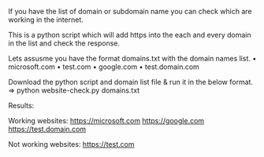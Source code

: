 If you have the list of domain or subdomain name you can check which are working in the internet.

This is a python script which will add https into the each and every domain in the list and check the response.

Lets assusme you have the format domains.txt with the domain names list.
•	microsoft.com
•	test.com
•	google.com
•	test.domain.com

Download the python script and domain list file & run it in the below format.
=> python website-check.py domains.txt


Results:

Working websites:
https://microsoft.com
https://google.com
https://test.domain.com

Not working websites:
https://test.com


